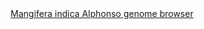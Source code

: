 <div id="Mangifera_indica_Alphonso_genome_browser" align="center">
  <a href="https://ink-blot.github.io/?sessionURL=blob:zZVrb7M2FID_yuRPm0QI1xDyrWnutLmQhCZ59SoyYC4N2MR2QkjV_z43a95pWrW20y6VEAJzzDnHz2N4AkdEWUowaAFNVk3ZBBJgCSnnMC8yNIY5YqAVwYwhCVAUIYpwgEDrCUSQcbh078TEhPOCter1EEa1GGGSpwGTmS7DosbIgSdIhNY0GebwTDAsmRyQXARzWIdZkRDMSB0GAWKsptQLhONtCcXp.mx7eSXa5oeMp5esW1GEKCyUIyiqTXGITu8U8pHMsTXQd_dasTFPM9zsqku.ruaQ9Pz22QseHifl3f7WDacrZ9SPWLo4oo6R2TdJ2lCG.WAcH2hRVx23Q85RNTFO93wxd0PX8MamvTplA20xce3OiXSrbOA99te9jI6W7npie9g5dz1nQU.MiYZS8CyBjAQHsewgSKhqtUxJaRqSYdq1lytTsk1btE1JClrfvkuAUxjsRPS3J8CrQrABDO0PF0wSIDREFLRqtqJYqm1rpmEZim2rz9ITONDsH4aXQyxopFsUpnwbEi4zQrngFEeRLsdnUU.UZhd2IvH7wV.IbLeDB9r.3uWUd_cwMMY3Shv1rXhijB4Kzy3IaaO1tWg3XCvrzibS.7fusMDIC6eP3i4ntzL3U9HRh1uPCM0hF6EvQ.L.lSzEmHDIX_arBBKUxomIsRQJBCQjgjOgsf.zIv0kDtVUfhFBx5SlfpqlvHoQKUkJWrpmNgz1hxr6v6PCj907d92m1lTtpr5VtwI_F5.QcMtwwWTRjXwMoj.Z8em5X0gUJ9FylynWYDnEncBZxM1bGvd9PSvJZpwo2SRwoDVTlhWx2utg8EBpmyyQT7woPuzV6uaPonx.Fa_eiJHftTlCmkLM39RBtWxL.wuBXjUx_hdNXsBmf1uUt2Z_IVXa1WxVameuLGjuNe6ru7ae7Nko3o97VldrJw1juGgyUVh17g_uejYcTcyVMeqtD42gPE43n1LlzZX8vCyqoTSs920x_0NbZB_mH9DiNewL8Xf8wUjvl1Nl1pmdfbMNc4ZmN9ZO2WhOxOZLosBsNHP8O.1oYNjXyXTs7narZLoqJyuanURH7_G_rs0V9G.3159JlsY4RxfUr9waz9.ffwU-">Mangifera indica Alphonso genome browser</a>
</div>

